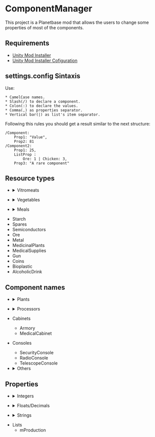 # ComponentManager
This project is a Planetbase mod that allows the users to change some properties of most of the components.

## Requirements

* [Unity Mod Installer](https://www.nexusmods.com/site/mods/21)
* [Unity Mod Installer Cofiguration](https://www.nexusmods.com/planetbase/mods/43)

## settings.config Sintaxis
Use:

    * CamelCase names.
    * Slash(/) to declare a component.
    * Colon(:) to declare the values.
    * Comma(,) as properties separator.
    * Vertical bar(|) as list's item separator.

Following this rules you should get a result similar to the next structure:

```
/Component:
    Prop1: "Value",
    Prop2: 81
/Component2:
    Prop1: 25,
    ListProp : 
        Ore: 1 | Chicken: 3,
    Prop3: "A rare component"
```

## Resource types
* <details><summary>Vitromeats</summary>

    * AnyMeat
    * Chicken
    * Pork
    * Beef
</details>

* <details><summary>Vegetables</summary>

    * AnyVegetable
    * Wheat
    * Maize
    * Rice
    * Peas
    * Potatoes
    * Lettuce
    * Tomatoes
    * Onions
    * Radishes
    * Mushrooms
</details>

* <details><summary>Meals</summary>

    * Basic
    * Salad
    * Pasta
    * Burger
</details>

* Starch
* Spares
* Semiconductors
* Ore
* Metal
* MedicinalPlants
* MedicalSupplies
* Gun
* Coins
* Bioplastic
* AlcoholicDrink

## Component names

* <details><summary>Plants</summary>

    * MaizePad
	* WheatPad
	* RicePad
	* PeaPad
	* PotatoPad
	* OnionPad
	* LettucePad
    * TomatoPad
	* MushroomPad
	* RadishPad
	* MedicinalPad
	* GmTomatoPad
	* GmOnionPad
    * DecorativePlant
	* PineTree
	* OakTree
</details>

* <details><summary>Processors</summary>

    * MetalProcessor
	* BioplasticProcessor
	* MealMaker
	* TissueSynthesizer
    * DrinksMachine
	* BotWorkshop
	* SparesWorkshop
	* Workbench
	* SemiconductorFoundry
    * ArmsWorkshop
</details>

* Cabinets
    * Armory
    * MedicalCabinet
* Consoles
    * SecurityConsole
    * RadioConsole
    * TelescopeConsole

* <details><summary>Others</summary>

    * Bed
	* SickBayBed
	* Bunk
	* Bench
	* VideoScreen
	* Treadmill
	* ExerciseBar
    * DrinkingFountain
	* Table
	* TableSmall
	* BarTable
	* BarTableNoChairs
    * BotAutoRepair
</details>

## Properties

* <details><summary>Integers</summary>

    * mPowerGeneration
    * mOxygenGeneration
    * mWaterGeneration
    * mMaxUsers
    * mFlags
    * mHoldResourceCount
    * mSurveyedConstructionCount
    * mEmbeddedResourceCount
</details>

* <details><summary>Floats/Decimals</summary>

    * mUsageCooldown
    * mConditionDecayTime
    * mMaxUsageTime
    * mHeight
    * mRepairTime
    * mRadius
    * mResourceProductionPeriod
    * mWallSeparation
</details>

* <details><summary>Strings</summary>

    * mName
    * mPrefabName
    * mTooltip
    * mOperatedModuleType
</details>

* Lists
    * mProduction